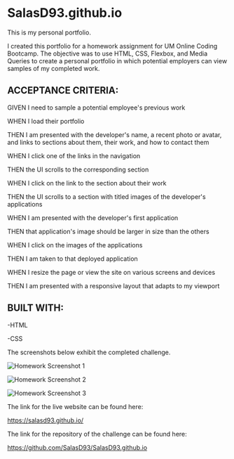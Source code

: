 # SalasD93.github.io
This is my personal portfolio.


I created this portfolio for a homework assignment for UM Online Coding Bootcamp.
The objective was to use HTML, CSS, Flexbox, and Media Queries to create a personal portfolio in which potential employers can view samples of my completed work.


## ACCEPTANCE CRITERIA:

GIVEN I need to sample a potential employee's previous work

WHEN I load their portfolio

THEN I am presented with the developer's name, a recent photo or avatar, and links to sections about them, their work, and how to contact them

WHEN I click one of the links in the navigation

THEN the UI scrolls to the corresponding section

WHEN I click on the link to the section about their work

THEN the UI scrolls to a section with titled images of the developer's applications

WHEN I am presented with the developer's first application

THEN that application's image should be larger in size than the others

WHEN I click on the images of the applications

THEN I am taken to that deployed application

WHEN I resize the page or view the site on various screens and devices

THEN I am presented with a responsive layout that adapts to my viewport


## BUILT WITH:

-HTML

-CSS


The screenshots below exhibit the completed challenge.

![Homework Screenshot 1](https://github.com/SalasD93/SalasD93.github.io/blob/main/assets/screenshots/ch2-screenshot1.png?raw=true)

![Homework Screenshot 2](https://github.com/SalasD93/SalasD93.github.io/blob/main/assets/screenshots/ch2-screenshot2.png?raw=true)

![Homework Screenshot 3](https://github.com/SalasD93/SalasD93.github.io/blob/main/assets/screenshots/ch2-screehshot3.png?raw=true)


The link for the live website can be found here:

https://salasd93.github.io/

The link for the repository of the challenge can be found here:

https://github.com/SalasD93/SalasD93.github.io